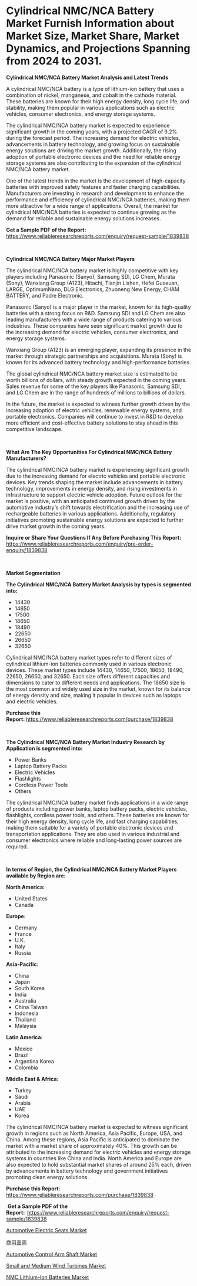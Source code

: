 <p><h1>Cylindrical NMC/NCA Battery Market Furnish Information about Market Size, Market Share, Market Dynamics, and Projections Spanning from 2024 to 2031.</h1></p><p><strong>Cylindrical NMC/NCA Battery Market Analysis and Latest Trends</strong></p>
<p><p>A cylindrical NMC/NCA battery is a type of lithium-ion battery that uses a combination of nickel, manganese, and cobalt in the cathode material. These batteries are known for their high energy density, long cycle life, and stability, making them popular in various applications such as electric vehicles, consumer electronics, and energy storage systems.</p><p>The cylindrical NMC/NCA battery market is expected to experience significant growth in the coming years, with a projected CAGR of 9.2% during the forecast period. The increasing demand for electric vehicles, advancements in battery technology, and growing focus on sustainable energy solutions are driving the market growth. Additionally, the rising adoption of portable electronic devices and the need for reliable energy storage systems are also contributing to the expansion of the cylindrical NMC/NCA battery market.</p><p>One of the latest trends in the market is the development of high-capacity batteries with improved safety features and faster charging capabilities. Manufacturers are investing in research and development to enhance the performance and efficiency of cylindrical NMC/NCA batteries, making them more attractive for a wide range of applications. Overall, the market for cylindrical NMC/NCA batteries is expected to continue growing as the demand for reliable and sustainable energy solutions increases.</p></p>
<p><strong>Get a Sample PDF of the Report:&nbsp;</strong> <a href="https://www.reliableresearchreports.com/enquiry/request-sample/1839838">https://www.reliableresearchreports.com/enquiry/request-sample/1839838</a></p>
<p>&nbsp;</p>
<p><strong>Cylindrical NMC/NCA Battery Major Market Players</strong></p>
<p><p>The cylindrical NMC/NCA battery market is highly competitive with key players including Panasonic (Sanyo), Samsung SDI, LG Chem, Murata (Sony), Wanxiang Group (A123), Hitachi, Tianjin Lishen, Hefei Guoxuan, LARGE, OptimumNano, DLG Electronics, Zhuoneng New Energy, CHAM BATTERY, and Padre Electronic.</p><p>Panasonic (Sanyo) is a major player in the market, known for its high-quality batteries with a strong focus on R&D. Samsung SDI and LG Chem are also leading manufacturers with a wide range of products catering to various industries. These companies have seen significant market growth due to the increasing demand for electric vehicles, consumer electronics, and energy storage systems. </p><p>Wanxiang Group (A123) is an emerging player, expanding its presence in the market through strategic partnerships and acquisitions. Murata (Sony) is known for its advanced battery technology and high-performance batteries. </p><p>The global cylindrical NMC/NCA battery market size is estimated to be worth billions of dollars, with steady growth expected in the coming years. Sales revenue for some of the key players like Panasonic, Samsung SDI, and LG Chem are in the range of hundreds of millions to billions of dollars.</p><p>In the future, the market is expected to witness further growth driven by the increasing adoption of electric vehicles, renewable energy systems, and portable electronics. Companies will continue to invest in R&D to develop more efficient and cost-effective battery solutions to stay ahead in this competitive landscape.</p></p>
<p>&nbsp;</p>
<p><strong>What Are The Key Opportunities For Cylindrical NMC/NCA Battery Manufacturers?</strong></p>
<p><p>The cylindrical NMC/NCA battery market is experiencing significant growth due to the increasing demand for electric vehicles and portable electronic devices. Key trends shaping the market include advancements in battery technology, improvements in energy density, and rising investments in infrastructure to support electric vehicle adoption. Future outlook for the market is positive, with an anticipated continued growth driven by the automotive industry's shift towards electrification and the increasing use of rechargeable batteries in various applications. Additionally, regulatory initiatives promoting sustainable energy solutions are expected to further drive market growth in the coming years.</p></p>
<p><strong>Inquire or Share Your Questions If Any Before Purchasing This Report:</strong> <a href="https://www.reliableresearchreports.com/enquiry/pre-order-enquiry/1839838">https://www.reliableresearchreports.com/enquiry/pre-order-enquiry/1839838</a></p>
<p>&nbsp;</p>
<p><strong>Market Segmentation</strong></p>
<p><strong>The Cylindrical NMC/NCA Battery Market Analysis by types is segmented into:</strong></p>
<p><ul><li>14430</li><li>14650</li><li>17500</li><li>18650</li><li>18490</li><li>22650</li><li>26650</li><li>32650</li></ul></p>
<p><p>Cylindrical NMC/NCA battery market types refer to different sizes of cylindrical lithium-ion batteries commonly used in various electronic devices. These market types include 14430, 14650, 17500, 18650, 18490, 22650, 26650, and 32650. Each size offers different capacities and dimensions to cater to different needs and applications. The 18650 size is the most common and widely used size in the market, known for its balance of energy density and size, making it popular in devices such as laptops and electric vehicles.</p></p>
<p><strong>Purchase this Report:&nbsp;</strong><a href="https://www.reliableresearchreports.com/purchase/1839838">https://www.reliableresearchreports.com/purchase/1839838</a></p>
<p>&nbsp;</p>
<p><strong>The Cylindrical NMC/NCA Battery Market Industry Research by Application is segmented into:</strong></p>
<p><ul><li>Power Banks</li><li>Laptop Battery Packs</li><li>Electric Vehicles</li><li>Flashlights</li><li>Cordless Power Tools</li><li>Others</li></ul></p>
<p><p>The cylindrical NMC/NCA battery market finds applications in a wide range of products including power banks, laptop battery packs, electric vehicles, flashlights, cordless power tools, and others. These batteries are known for their high energy density, long cycle life, and fast charging capabilities, making them suitable for a variety of portable electronic devices and transportation applications. They are also used in various industrial and consumer electronics where reliable and long-lasting power sources are required.</p></p>
<p>&nbsp;</p>
<p><strong>In terms of Region, the Cylindrical NMC/NCA Battery Market Players available by Region are:</strong></p>
<p>
    <p> <strong> North America: </strong>
        <ul>
            <li>United States</li>
            <li>Canada</li>
        </ul>
        </p> 
    <p> <strong> Europe: </strong>
        <ul>
            <li>Germany</li>
            <li>France</li>
            <li>U.K.</li>
            <li>Italy</li>
            <li>Russia</li>
        </ul>
        </p> 
    <p> <strong> Asia-Pacific: </strong>
        <ul>
            <li>China</li>
            <li>Japan</li>
            <li>South Korea</li>
            <li>India</li>
            <li>Australia</li>
            <li>China Taiwan</li>
            <li>Indonesia</li>
            <li>Thailand</li>
            <li>Malaysia</li>
        </ul>
        </p> 
    <p> <strong> Latin America: </strong>
        <ul>
            <li>Mexico</li>
            <li>Brazil</li>
            <li>Argentina Korea</li>
            <li>Colombia</li>
        </ul>
        </p> 
    <p> <strong> Middle East & Africa: </strong>
        <ul>
            <li>Turkey</li>
            <li>Saudi</li>
            <li>Arabia</li>
            <li>UAE</li>
            <li>Korea</li>
        </ul>
    </p>
    </p>
<p><p>The cylindrical NMC/NCA battery market is expected to witness significant growth in regions such as North America, Asia Pacific, Europe, USA, and China. Among these regions, Asia Pacific is anticipated to dominate the market with a market share of approximately 40%. This growth can be attributed to the increasing demand for electric vehicles and energy storage systems in countries like China and India. North America and Europe are also expected to hold substantial market shares of around 25% each, driven by advancements in battery technology and government initiatives promoting clean energy solutions.</p></p>
<p><strong>Purchase this Report: </strong><a href="https://www.reliableresearchreports.com/purchase/1839838">https://www.reliableresearchreports.com/purchase/1839838</a></p>
<p>&nbsp;<strong>Get a Sample PDF of the Report:&nbsp;&nbsp;</strong><a href="https://www.reliableresearchreports.com/enquiry/request-sample/1839838">https://www.reliableresearchreports.com/enquiry/request-sample/1839838</a></p>
<p><strong></strong></p>
<p><p><a href="https://issuu.com/reportprime-2/docs/automotive-electric-seats-market-size-2030.pptx">Automotive Electric Seats Market</a></p><p><a href="https://github.com/EstaSprer20231/Market-Research-Report-List-1/blob/main/165952816901.md">商用車両</a></p><p><a href="https://issuu.com/reportprime-2/docs/automotive-control-arm-shaft-market-size-2030.pptx">Automotive Control Arm Shaft Market</a></p><p><a href="https://github.com/khayangel/Market-Research-Report-List-2/blob/main/small-and-medium-wind-turbines-market.md">Small and Medium Wind Turbines Market</a></p><p><a href="https://github.com/eeaveuhhh/Market-Research-Report-List-2/blob/main/nmc-lithium-ion-batteries-market.md">NMC Lithium-Ion Batteries Market</a></p></p>